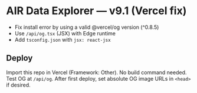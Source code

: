 # AIR Data Explorer — v9.1 (Vercel fix)
- Fix install error by using a valid @vercel/og version (^0.8.5)
- Use `/api/og.tsx` (JSX) with Edge runtime
- Add `tsconfig.json` with `jsx: react-jsx`

## Deploy
Import this repo in Vercel (Framework: Other). No build command needed.
Test OG at `/api/og`. After first deploy, set absolute OG image URLs in `<head>` if desired.
